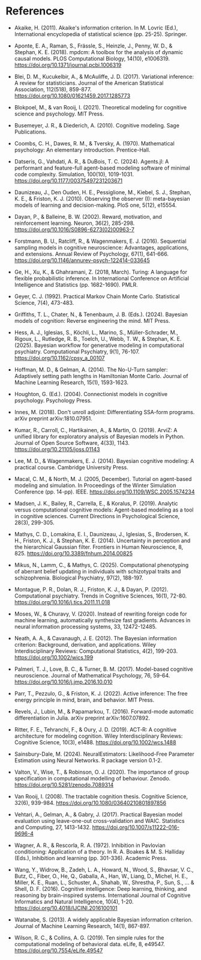 
# References

- Akaike, H. (2011). Akaike's information criterion. In M. Lovric (Ed.), International encyclopedia of statistical science (pp. 25-25). Springer.

- Aponte, E. A., Raman, S., Frässle, S., Heinzle, J., Penny, W. D., & Stephan, K. E. (2018). mpdcm: A toolbox for the analysis of dynamic causal models. PLOS Computational Biology, 14(10), e1006319. https://doi.org/10.1371/journal.pcbi.1006319

- Blei, D. M., Kucukelbir, A., & McAuliffe, J. D. (2017). Variational inference: A review for statisticians. Journal of the American Statistical Association, 112(518), 859-877. https://doi.org/10.1080/01621459.2017.1285773

- Blokpoel, M., & van Rooij, I. (2021). Theoretical modeling for cognitive science and psychology. MIT Press.

- Busemeyer, J. R., & Diederich, A. (2010). Cognitive modeling. Sage Publications.

- Coombs, C. H., Dawes, R. M., & Tversky, A. (1970). Mathematical psychology: An elementary introduction. Prentice-Hall.

- Datseris, G., Vahdati, A. R., & DuBois, T. C. (2024). Agents.jl: A performant and feature-full agent-based modeling software of minimal code complexity. Simulation, 100(10), 1019-1031. https://doi.org/10.1177/00375497231203671

- Daunizeau, J., Den Ouden, H. E., Pessiglione, M., Kiebel, S. J., Stephan, K. E., & Friston, K. J. (2010). Observing the observer (I): meta-bayesian models of learning and decision-making. PloS one, 5(12), e15554.

- Dayan, P., & Balleine, B. W. (2002). Reward, motivation, and reinforcement learning. Neuron, 36(2), 285-298. https://doi.org/10.1016/S0896-6273(02)00963-7

- Forstmann, B. U., Ratcliff, R., & Wagenmakers, E. J. (2016). Sequential sampling models in cognitive neuroscience: Advantages, applications, and extensions. Annual Review of Psychology, 67(1), 641-666. https://doi.org/10.1146/annurev-psych-122414-033645

- Ge, H., Xu, K., & Ghahramani, Z. (2018, March). Turing: A language for flexible probabilistic inference. In International Conference on Artificial Intelligence and Statistics (pp. 1682-1690). PMLR.

- Geyer, C. J. (1992). Practical Markov Chain Monte Carlo. Statistical Science, 7(4), 473-483.

- Griffiths, T. L., Chater, N., & Tenenbaum, J. B. (Eds.). (2024). Bayesian models of cognition: Reverse engineering the mind. MIT Press.

- Hess, A. J., Iglesias, S., Köchli, L., Marino, S., Müller-Schrader, M., Rigoux, L., Rutledge, R. B., Toelch, U., Webb, T. W., & Stephan, K. E. (2025). Bayesian workflow for generative modeling in computational psychiatry. Computational Psychiatry, 9(1), 76-107. https://doi.org/10.1162/cpsy_a_00107

- Hoffman, M. D., & Gelman, A. (2014). The No-U-Turn sampler: Adaptively setting path lengths in Hamiltonian Monte Carlo. Journal of Machine Learning Research, 15(1), 1593-1623.

- Houghton, G. (Ed.). (2004). Connectionist models in cognitive psychology. Psychology Press.

- Innes, M. (2018). Don't unroll adjoint: Differentiating SSA-form programs. arXiv preprint arXiv:1810.07951.

- Kumar, R., Carroll, C., Hartikainen, A., & Martin, O. (2019). ArviZ: A unified library for exploratory analysis of Bayesian models in Python. Journal of Open Source Software, 4(33), 1143. https://doi.org/10.21105/joss.01143

- Lee, M. D., & Wagenmakers, E. J. (2014). Bayesian cognitive modeling: A practical course. Cambridge University Press.

- Macal, C. M., & North, M. J. (2005, December). Tutorial on agent-based modeling and simulation. In Proceedings of the Winter Simulation Conference (pp. 14-pp). IEEE. https://doi.org/10.1109/WSC.2005.1574234

- Madsen, J. K., Bailey, R., Carrella, E., & Koralus, P. (2019). Analytic versus computational cognitive models: Agent-based modeling as a tool in cognitive sciences. Current Directions in Psychological Science, 28(3), 299-305.

- Mathys, C. D., Lomakina, E. I., Daunizeau, J., Iglesias, S., Brodersen, K. H., Friston, K. J., & Stephan, K. E. (2014). Uncertainty in perception and the hierarchical Gaussian filter. Frontiers in Human Neuroscience, 8, 825. https://doi.org/10.3389/fnhum.2014.00825

- Mikus, N., Lamm, C., & Mathys, C. (2025). Computational phenotyping of aberrant belief updating in individuals with schizotypal traits and schizophrenia. Biological Psychiatry, 97(2), 188-197.

- Montague, P. R., Dolan, R. J., Friston, K. J., & Dayan, P. (2012). Computational psychiatry. Trends in Cognitive Sciences, 16(1), 72-80. https://doi.org/10.1016/j.tics.2011.11.018

- Moses, W., & Churavy, V. (2020). Instead of rewriting foreign code for machine learning, automatically synthesize fast gradients. Advances in neural information processing systems, 33, 12472-12485.

- Neath, A. A., & Cavanaugh, J. E. (2012). The Bayesian information criterion: Background, derivation, and applications. Wiley Interdisciplinary Reviews: Computational Statistics, 4(2), 199-203. https://doi.org/10.1002/wics.199

- Palmeri, T. J., Love, B. C., & Turner, B. M. (2017). Model-based cognitive neuroscience. Journal of Mathematical Psychology, 76, 59-64. https://doi.org/10.1016/j.jmp.2016.10.010

- Parr, T., Pezzulo, G., & Friston, K. J. (2022). Active inference: The free energy principle in mind, brain, and behavior. MIT Press.

- Revels, J., Lubin, M., & Papamarkou, T. (2016). Forward-mode automatic differentiation in Julia. arXiv preprint arXiv:1607.07892.

- Ritter, F. E., Tehranchi, F., & Oury, J. D. (2019). ACT‐R: A cognitive architecture for modeling cognition. Wiley Interdisciplinary Reviews: Cognitive Science, 10(3), e1488. https://doi.org/10.1002/wcs.1488

- Sainsbury-Dale, M. (2024). NeuralEstimators: Likelihood-Free Parameter Estimation using Neural Networks. R package version 0.1-2.

- Valton, V., Wise, T., & Robinson, O. J. (2020). The importance of group specification in computational modelling of behaviour. Zenodo. https://doi.org/10.5281/zenodo.7089314

- Van Rooij, I. (2008). The tractable cognition thesis. Cognitive Science, 32(6), 939-984. https://doi.org/10.1080/03640210801897856

- Vehtari, A., Gelman, A., & Gabry, J. (2017). Practical Bayesian model evaluation using leave-one-out cross-validation and WAIC. Statistics and Computing, 27, 1413-1432. https://doi.org/10.1007/s11222-016-9696-4

- Wagner, A. R., & Rescorla, R. A. (1972). Inhibition in Pavlovian conditioning: Application of a theory. In R. A. Boakes & M. S. Halliday (Eds.), Inhibition and learning (pp. 301-336). Academic Press.

- Wang, Y., Widrow, B., Zadeh, L. A., Howard, N., Wood, S., Bhavsar, V. C., Butz, C., Fiber, O., He, Q., Gaballa, A., Han, W., Liang, D., Michel, H. E., Miller, K. E., Ruan, L., Schuster, A., Shahab, W., Shrestha, P., Sun, S., ... & Shell, D. F. (2016). Cognitive intelligence: Deep learning, thinking, and reasoning by brain-inspired systems. International Journal of Cognitive Informatics and Natural Intelligence, 10(4), 1-20. https://doi.org/10.4018/IJCINI.2016100101

- Watanabe, S. (2013). A widely applicable Bayesian information criterion. Journal of Machine Learning Research, 14(1), 867-897.

- Wilson, R. C., & Collins, A. G. (2019). Ten simple rules for the computational modeling of behavioral data. eLife, 8, e49547. https://doi.org/10.7554/eLife.49547